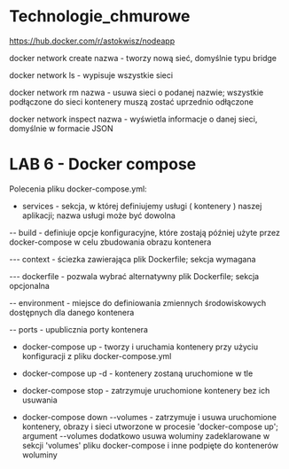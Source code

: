# Technologie_chmurowe
https://hub.docker.com/r/astokwisz/nodeapp

docker network create nazwa - tworzy nową sieć, domyślnie typu bridge

docker network ls - wypisuje wszystkie sieci

docker network rm nazwa - usuwa sieci o podanej nazwie; wszystkie podłączone do sieci kontenery muszą zostać uprzednio odłączone

docker network inspect nazwa - wyświetla informacje o danej sieci, domyślnie w formacie JSON


# LAB 6 - Docker compose

Polecenia pliku docker-compose.yml:

- services - sekcja, w której definiujemy usługi ( kontenery ) naszej aplikacji; nazwa usługi może być dowolna

-- build - definiuje opcje konfiguracyjne, które zostają później użyte przez docker-compose w celu zbudowania obrazu kontenera

--- context - ściezka zawierająca plik Dockerfile; sekcja wymagana

--- dockerfile - pozwala wybrać alternatywny plik Dockerfile; sekcja opcjonalna


-- environment - miejsce do definiowania zmiennych środowiskowych dostępnych dla danego kontenera

-- ports - upublicznia porty kontenera

- docker-compose up - tworzy i uruchamia kontenery przy użyciu konfiguracji z pliku docker-compose.yml

- docker-compose up -d - kontenery zostaną uruchomione w tle

- docker-compose stop - zatrzymuje uruchomione kontenery bez ich usuwania

- docker-compose down --volumes - zatrzymuje i usuwa uruchomione kontenery, obrazy i sieci utworzone w procesie 'docker-compose up'; argument --volumes dodatkowo usuwa woluminy zadeklarowane w sekcji 'volumes' pliku docker-compose i inne podpięte do kontenerów woluminy